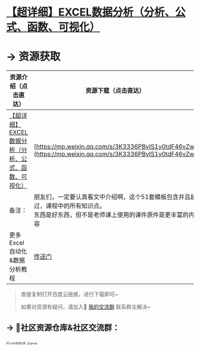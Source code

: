 # [【超详细】EXCEL数据分析（分析、公式、函数、可视化）](https://www.bilibili.com/video/BV195411t7vN)




# → 资源获取



| 资源介绍（点击直达）                                         | 资源下载（点击直达）                                         |
| ------------------------------------------------------------ | ------------------------------------------------------------ |
| [【超详细】EXCEL数据分析（分析、公式、函数、可视化）](https://www.bilibili.com/video/BV195411t7vN) | [https://mp.weixin.qq.com/s/3K3336PBvIS1y0tdF46vZw](https://mp.weixin.qq.com/s/3K3336PBvIS1y0tdF46vZw) |
| 备注：                                                       | 朋友们，一定要认真看文中介绍啊，这个51套模板包含并且超过，课程中的所有知识点。<br/>东西是好东西，但不是老师课上使用的课件原件是更丰富的内容 |
| 更多Excel自动化&数据分析教程                                 | [传送门](https://blog.csdn.net/weixin_42321517/article/details/111885246) |

> 直接复制打开百度云链接，进行下载即可~
>
> 如果对资源有疑问，请加入🚸 [我的交流群](https://mp.weixin.qq.com/s/6cR5fMSCtdI5sJdWiDwhOA) 联系群主解决~



## → 🚀社区资源仓库&社区交流群：

<img src="https://img-blog.csdnimg.cn/20201231105911656.jpg?x-oss-process=image/watermark,type_ZmFuZ3poZW5naGVpdGk,shadow_10,text_aHR0cHM6Ly9ibG9nLmNzZG4ubmV0L3dlaXhpbl80MjMyMTUxNw==,size_16,color_FFFFFF,t_70#pic_center" alt="csdn资源仓库" style="zoom:50%;" />
<img src="https://img-blog.csdnimg.cn/20201230181619243.jpg?x-oss-process=image/watermark,type_ZmFuZ3poZW5naGVpdGk,shadow_10,text_aHR0cHM6Ly9ibG9nLmNzZG4ubmV0L3dlaXhpbl80MjMyMTUxNw==,size_16,color_FFFFFF,t_70#pic_center" alt="group" style="zoom: 50%;" />